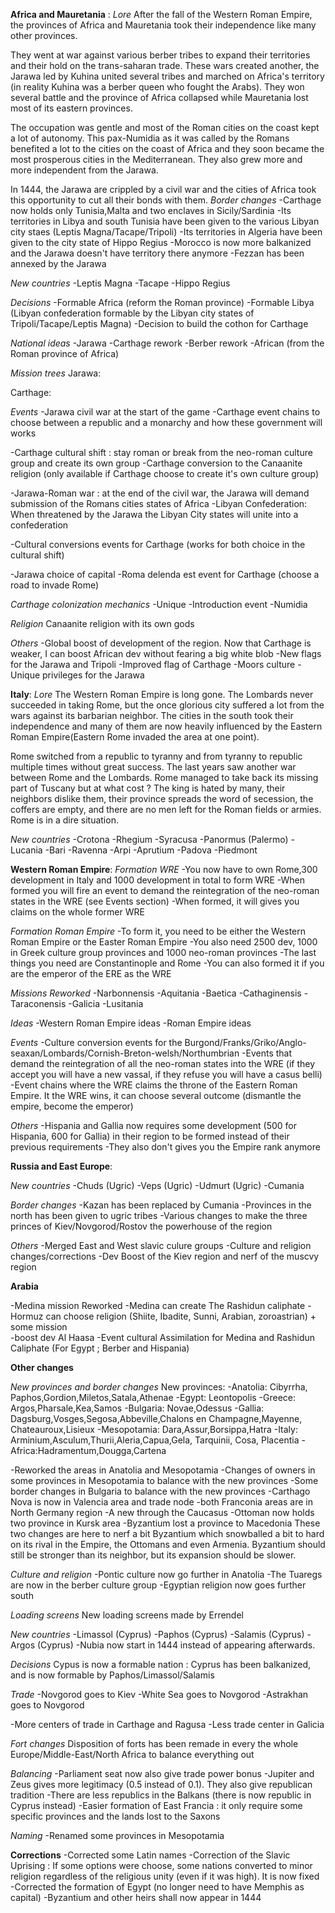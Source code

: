 
**Africa and Mauretania** :
*Lore*
After the fall of  the Western Roman Empire, the provinces of Africa and Mauretania took their independence like many other provinces.

They went at war against various berber tribes to expand their territories and their hold on the trans-saharan trade. These wars created another, the Jarawa led by Kuhina united several tribes and marched on Africa's territory (in reality Kuhina was a berber queen who fought the Arabs). They won several battle and the province of Africa collapsed while Mauretania lost most of its eastern provinces.

The occupation was gentle and most of the Roman cities on the coast kept a lot of autonomy. This pax-Numidia as it was called by the Romans benefited a lot to the cities on the coast of Africa and they soon became the most prosperous cities in the Mediterranean. They also grew more and more independent from the Jarawa.

In 1444, the Jarawa are crippled by a civil war and the cities of Africa took this opportunity to cut all their bonds with them.
*Border changes*
-Carthage now holds only Tunisia,Malta and two enclaves in Sicily/Sardinia
-Its territories in Libya and south Tunisia have been given to the various Libyan city staes (Leptis Magna/Tacape/Tripoli)
-Its territories in Algeria have been given to the city state of Hippo Regius
-Morocco is now more balkanized and the Jarawa doesn't have territory there anymore
-Fezzan has been annexed by the Jarawa

*New countries*
-Leptis Magna
-Tacape
-Hippo Regius

*Decisions*
-Formable Africa (reform the Roman province)
-Formable Libya (Libyan confederation formable by the Libyan city states of Tripoli/Tacape/Leptis Magna)
-Decision to build the cothon for Carthage

*National ideas*
-Jarawa
-Carthage rework
-Berber rework
-African (from the Roman province of Africa)

*Mission trees*
Jarawa:

Carthage:

*Events*
-Jarawa civil war at the start of the game
-Carthage event chains to choose between a republic and a monarchy and how these government will works

-Carthage cultural shift : stay roman or break from the neo-roman culture group and create its own group
-Carthage conversion to the Canaanite religion (only available if Carthage choose to create it's own culture group)

-Jarawa-Roman war : at the end of the civil war, the Jarawa will demand submission of the Romans cities states of Africa
-Libyan Confederation: When threatened by the Jarawa the Libyan City states will unite into a confederation

-Cultural conversions events for Carthage (works for both choice in the cultural shift)

-Jarawa choice of capital
-Roma delenda est event for Carthage (choose a road to invade Rome)

*Carthage colonization mechanics*
-Unique
-Introduction event
-Numidia

*Religion*
Canaanite religion with its own gods

*Others*
-Global boost of development of the region. Now that Carthage is weaker, I can boost African dev without fearing a big white blob
-New flags for the Jarawa and Tripoli
-Improved flag of Carthage
-Moors culture
-Unique privileges for the Jarawa

**Italy**:
*Lore*
The Western Roman Empire is long gone. The Lombards never succeeded in taking Rome, but the once glorious city suffered a lot from the wars against its barbarian neighbor. The cities in the south took their independence and many of them are now heavily influenced by the Eastern Roman Empire(Eastern Rome invaded the area at one point).

Rome switched from a republic to tyranny and from tyranny to republic multiple times without great success. The last years saw another war between Rome and the Lombards. Rome managed to take back its missing part of Tuscany but at what cost ?
The king is hated by many, their neighbors dislike them, their province spreads the word of secession,  the coffers are empty, and there are no men left for the Roman fields or armies.
Rome is in a dire situation.

*New countries*
-Crotona
-Rhegium
-Syracusa
-Panormus (Palermo)
-Lucania
-Bari
-Ravenna
-Arpi
-Aprutium
-Padova
-Piedmont

**Western Roman Empire**:
*Formation WRE*
-You now have to own Rome,300 development in Italy and 1000 development in total to form WRE
-When formed you will fire an event to demand the reintegration of the neo-roman states in the WRE (see Events section)
-When formed, it will gives you claims on the whole former WRE

*Formation Roman Empire*
-To form it, you need to be either the Western Roman Empire or the Easter Roman Empire
-You also need 2500 dev, 1000 in Greek culture group provinces and 1000 neo-roman provinces
-The last things you need are Constantinople and Rome
-You can also formed it if you are the emperor of the ERE as the WRE

*Missions Reworked*
-Narbonnensis
-Aquitania
-Baetica
-Cathaginensis
-Taraconensis
-Galicia
-Lusitania

*Ideas*
-Western Roman Empire ideas
-Roman Empire ideas

*Events*
-Culture conversion events for the Burgond/Franks/Griko/Anglo-seaxan/Lombards/Cornish-Breton-welsh/Northumbrian
-Events that demand the reintegration of all the neo-roman states into the WRE (if they accept you will have a new vassal, if they refuse you will have a casus belli)
-Event chains where the WRE claims the throne of the Eastern Roman Empire. It the WRE wins, it can choose several outcome (dismantle the empire, become the emperor)

*Others*
-Hispania and Gallia now requires some development (500 for Hispania, 600 for Gallia) in their region to be formed instead of their previous requirements
-They also don't gives you the Empire rank anymore

**Russia and East Europe**:

*New countries*
-Chuds (Ugric)
-Veps (Ugric)
-Udmurt (Ugric)
-Cumania

*Border changes*
-Kazan has been replaced by Cumania
-Provinces in the north has been given to ugric tribes
-Various changes to make the three princes of Kiev/Novgorod/Rostov the powerhouse of the region

*Others*
-Merged East and West slavic culure groups
-Culture and religion changes/corrections
-Dev Boost of the Kiev region and nerf of the muscvy region

**Arabia**

-Medina mission Reworked
-Medina can create The Rashidun caliphate
-Hormuz can choose religion (Shiite, Ibadite, Sunni, Arabian, zoroastrian) + some mission  
-boost dev Al Haasa
-Event cultural Assimilation for Medina and Rashidun Caliphate (For Egypt ; Berber and Hispania)

**Other changes**

*New provinces and border changes*
New provinces:
-Anatolia:  Cibyrrha, Paphos,Gordion,Miletos,Satala,Athenae
-Egypt: Leontopolis
-Greece: Argos,Pharsale,Kea,Samos
-Bulgaria: Novae,Odessus
-Gallia: Dagsburg,Vosges,Segosa,Abbeville,Chalons en Champagne,Mayenne, Chateauroux,Lisieux
-Mesopotamia: Dara,Assur,Borsippa,Hatra
-Italy: Arminium,Asculum,Thurii,Aleria,Capua,Gela, Tarquinii, Cosa, Placentia
-Africa:Hadramentum,Dougga,Cartena

-Reworked the areas in Anatolia and Mesopotamia
-Changes of owners in some provinces in Mesopotamia to balance with the new provinces
-Some border changes in Bulgaria to balance with the new provinces
-Carthago Nova is now in Valencia area and trade node
-both Franconia areas are in North Germany region
-A new through the Caucasus
-Ottoman now holds two province in Kursk area
-Byzantium lost a province to Macedonia
These two changes are here to nerf a bit Byzantium which snowballed a bit to hard on its rival in the Empire, the Ottomans and even Armenia. Byzantium should still be stronger than its neighbor, but its expansion should be slower.

*Culture and religion*
-Pontic culture now go further in Anatolia
-The Tuaregs are now in the berber culture group
-Egyptian religion now goes further south

*Loading screens*
New loading screens made by Errendel

*New countries*
-Limassol (Cyprus)
-Paphos (Cyprus)
-Salamis (Cyprus)
-Argos (Cyprus)
-Nubia now start in 1444 instead of appearing afterwards.

*Decisions*
Cypus is now a formable nation : Cyprus has been balkanized, and is now formable by Paphos/Limassol/Salamis

*Trade*
-Novgorod goes to Kiev
-White Sea goes to Novgorod
-Astrakhan goes to Novgorod

-More centers of trade in Carthage and Ragusa
-Less trade center in Galicia

*Fort changes*
Disposition of forts has been remade in every the whole Europe/Middle-East/North Africa to balance everything out

*Balancing*
-Parliament seat now also give trade power bonus
-Jupiter and Zeus gives more legitimacy (0.5 instead of 0.1). They also give republican tradition
-There are less republics in the Balkans (there is now republic in Cyprus instead)
-Easier formation of East Francia : it only require some specific provinces and the lands lost to the Saxons

*Naming*
-Renamed some provinces in Mesopotamia

**Corrections**
-Corrected some Latin names
-Correction of the Slavic Uprising : If some options were choose, some nations converted to minor religion regardless of the religious unity (even if it was high). It is now fixed
-Corrected the formation of Egypt (no longer need to have Memphis as capital)
-Byzantium and other heirs shall now appear in 1444
